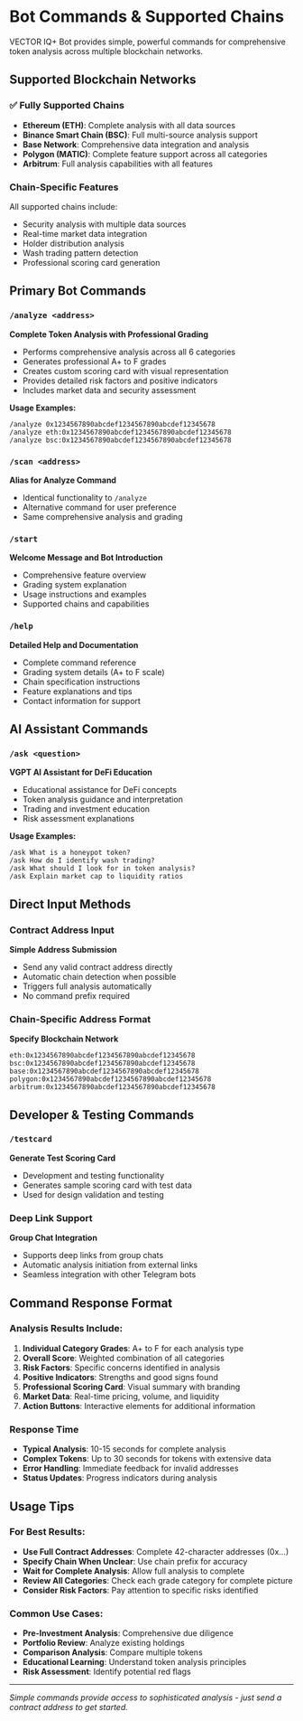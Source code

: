 # Bot Commands & Supported Chains

VECTOR IQ+ Bot provides simple, powerful commands for comprehensive token analysis across multiple blockchain networks.

## Supported Blockchain Networks

### ✅ Fully Supported Chains

* **Ethereum (ETH)**: Complete analysis with all data sources
* **Binance Smart Chain (BSC)**: Full multi-source analysis support
* **Base Network**: Comprehensive data integration and analysis
* **Polygon (MATIC)**: Complete feature support across all categories
* **Arbitrum**: Full analysis capabilities with all features

### Chain-Specific Features

All supported chains include:

* Security analysis with multiple data sources
* Real-time market data integration
* Holder distribution analysis
* Wash trading pattern detection
* Professional scoring card generation

## Primary Bot Commands

### `/analyze <address>`

**Complete Token Analysis with Professional Grading**

* Performs comprehensive analysis across all 6 categories
* Generates professional A+ to F grades
* Creates custom scoring card with visual representation
* Provides detailed risk factors and positive indicators
* Includes market data and security assessment

**Usage Examples:**

```
/analyze 0x1234567890abcdef1234567890abcdef12345678
/analyze eth:0x1234567890abcdef1234567890abcdef12345678
/analyze bsc:0x1234567890abcdef1234567890abcdef12345678
```

### `/scan <address>`

**Alias for Analyze Command**

* Identical functionality to `/analyze`
* Alternative command for user preference
* Same comprehensive analysis and grading

### `/start`

**Welcome Message and Bot Introduction**

* Comprehensive feature overview
* Grading system explanation
* Usage instructions and examples
* Supported chains and capabilities

### `/help`

**Detailed Help and Documentation**

* Complete command reference
* Grading system details (A+ to F scale)
* Chain specification instructions
* Feature explanations and tips
* Contact information for support

## AI Assistant Commands

### `/ask <question>`

**VGPT AI Assistant for DeFi Education**

* Educational assistance for DeFi concepts
* Token analysis guidance and interpretation
* Trading and investment education
* Risk assessment explanations

**Usage Examples:**

```
/ask What is a honeypot token?
/ask How do I identify wash trading?
/ask What should I look for in token analysis?
/ask Explain market cap to liquidity ratios
```

## Direct Input Methods

### Contract Address Input

**Simple Address Submission**

* Send any valid contract address directly
* Automatic chain detection when possible
* Triggers full analysis automatically
* No command prefix required

### Chain-Specific Address Format

**Specify Blockchain Network**

```
eth:0x1234567890abcdef1234567890abcdef12345678
bsc:0x1234567890abcdef1234567890abcdef12345678
base:0x1234567890abcdef1234567890abcdef12345678
polygon:0x1234567890abcdef1234567890abcdef12345678
arbitrum:0x1234567890abcdef1234567890abcdef12345678
```

## Developer & Testing Commands

### `/testcard`

**Generate Test Scoring Card**

* Development and testing functionality
* Generates sample scoring card with test data
* Used for design validation and testing

### Deep Link Support

**Group Chat Integration**

* Supports deep links from group chats
* Automatic analysis initiation from external links
* Seamless integration with other Telegram bots

## Command Response Format

### Analysis Results Include:

1. **Individual Category Grades**: A+ to F for each analysis type
2. **Overall Score**: Weighted combination of all categories
3. **Risk Factors**: Specific concerns identified in analysis
4. **Positive Indicators**: Strengths and good signs found
5. **Professional Scoring Card**: Visual summary with branding
6. **Market Data**: Real-time pricing, volume, and liquidity
7. **Action Buttons**: Interactive elements for additional information

### Response Time

* **Typical Analysis**: 10-15 seconds for complete analysis
* **Complex Tokens**: Up to 30 seconds for tokens with extensive data
* **Error Handling**: Immediate feedback for invalid addresses
* **Status Updates**: Progress indicators during analysis

## Usage Tips

### For Best Results:

* **Use Full Contract Addresses**: Complete 42-character addresses (0x...)
* **Specify Chain When Unclear**: Use chain prefix for accuracy
* **Wait for Complete Analysis**: Allow full analysis to complete
* **Review All Categories**: Check each grade category for complete picture
* **Consider Risk Factors**: Pay attention to specific risks identified

### Common Use Cases:

* **Pre-Investment Analysis**: Comprehensive due diligence
* **Portfolio Review**: Analyze existing holdings
* **Comparison Analysis**: Compare multiple tokens
* **Educational Learning**: Understand token analysis principles
* **Risk Assessment**: Identify potential red flags

***

_Simple commands provide access to sophisticated analysis - just send a contract address to get started._
